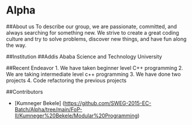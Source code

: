 # Alpha

##About us
To describe our group, we are passionate, committed, and always searching for something new. We strive to create a great coding culture and try to solve problems, discover new things, and have fun along the way.

##Institution
##Addis Ababa Science and Technology University

##Recent Endeavor 
        1. We have taken beginner level C++ programming
        2. We are taking intermediate level c++ programming
        3. We have done two projects
        4. Code refactoring the previous projects

##Contributors
* [Kumneger Bekele]
(https://github.com/SWEG-2015-EC-Batch/Alpha/tree/main/FoP-II/Kumneger%20Bekele/Modular%20Programming)
